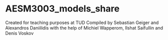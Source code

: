 # AESM3003_models_share
Created for teaching purposes at TUD
Compiled by Sebastian Geiger and Alexandros Daniilidis with the help of Michiel Wapperom, Ilshat Saifullin and Denis Voskov
